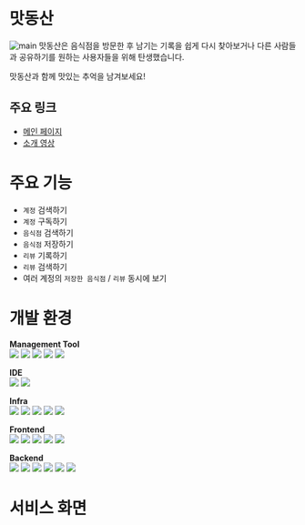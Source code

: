 # 맛동산
![main](main_image.png)
맛동산은 음식점을 방문한 후 남기는 기록을 쉽게 다시 찾아보거나 다른 사람들과 공유하기를 원하는 사용자들을 위해 탄생했습니다.

맛동산과 함께 맛있는 추억을 남겨보세요!

## 주요 링크
- [메인 페이지](http://i10a209.p.ssafy.io/)
- [소개 영상](https://www.youtube.com/watch?v=0PtYbQHdgZc&pp=ygUM66eb64-Z7IKwIENG)


# 주요 기능

- `계정` 검색하기
- `계정` 구독하기
- `음식점` 검색하기
- `음식점` 저장하기
- `리뷰` 기록하기
- `리뷰` 검색하기
- 여러 계정의 `저장한 음식점` / `리뷰` 동시에 보기

# 개발 환경

**Management Tool**</br>
<img src="https://img.shields.io/badge/Jira-0052CC?style=flat-square&logo=Jira&logoColor=white">
<img src="https://img.shields.io/badge/GitLab-FC6D26?style=flat-square&logo=GitLab&logoColor=white">
<img src="https://img.shields.io/badge/MATTERMOST-0058CC?style=flat-square&logo=mattermost&logoColor=white">
<img src="https://img.shields.io/badge/NOTION-000000?style=flat-square&logo=notion&logoColor=white">
<img src="https://img.shields.io/badge/FIGMA-F24E1E?style=flat-square&logo=figma&logoColor=white">

**IDE**</br>
<img src="https://img.shields.io/badge/vscode-007ACC?style=flat-square&logo=visualstudiocode&logoColor=white">
<img src="https://img.shields.io/badge/IntellJ IDEA-000000?style=flat-square&logo=intellijidea&logoColor=white">

**Infra**</br>
<img src="https://img.shields.io/badge/AWS EC2-FF9900?style=flat-square&logo=amazonec2&logoColor=white">
<img src="https://img.shields.io/badge/NGINX-009639?style=flat-square&logo=nginx&logoColor=white">
<img src="https://img.shields.io/badge/DOCKER-2496ED?style=flat-square&logo=docker&logoColor=white">
<img src="https://img.shields.io/badge/UBUNTU-E95420?style=flat-square&logo=ubuntu&logoColor=white">
<img src="https://img.shields.io/badge/JENKINS-D24939?style=flat-square&logo=jenkins&logoColor=white">

**Frontend**</br>
<img src="https://img.shields.io/badge/HTML5-E34F26?style=flat-square&logo=html5&logoColor=white">
<img src="https://img.shields.io/badge/CSS3-1572B6?style=flat-square&logo=css3&logoColor=white">
<img src="https://img.shields.io/badge/JAVASCRIPT-F7DF1E?style=flat-square&logo=javascript&logoColor=white">
<img src="https://img.shields.io/badge/REACT-61DAFB?style=flat-square&logo=react&logoColor=white">
<img src="https://img.shields.io/badge/REACTQUERY-FF4154?style=flat-square&logo=reactquery&logoColor=white">

**Backend**</br>
<img src="https://img.shields.io/badge/JAVA-FF4000?style=flat-square&logo=openjdk&logoColor=white">
<img src="https://img.shields.io/badge/SPRING-6DB33F?style=flat-square&logo=spring&logoColor=white">
<img src="https://img.shields.io/badge/HIBERNATE-59666C?style=flat-square&logo=hibernate&logoColor=white">
<img src="https://img.shields.io/badge/MYSQL-4479A1?style=flat-square&logo=mysql&logoColor=white">
<img src="https://img.shields.io/badge/REDIS-DC382D?style=flat-square&logo=redis&logoColor=white">
<img src="https://img.shields.io/badge/KAKAO API-FFCD00?style=flat-square&logo=kakao&logoColor=white">

# 서비스 화면

